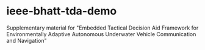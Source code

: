 # ieee-bhatt-tda-demo
Supplementary material for "Embedded Tactical Decision Aid Framework for Environmentally Adaptive Autonomous Underwater Vehicle Communication and Navigation"
